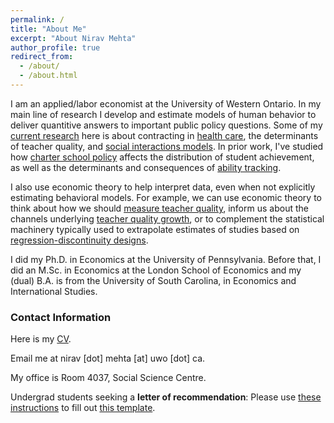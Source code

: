 ```yaml
---
permalink: /
title: "About Me"
excerpt: "About Nirav Mehta"
author_profile: true
redirect_from: 
  - /about/
  - /about.html
---
```


I am an applied/labor economist at the University of Western Ontario.
In my main line of research I develop and estimate models of human behavior to deliver quantitive answers to important public policy questions.
Some of my [current research](/curr_research) here is about contracting in [health care](/files/research/medicare_screening_2022_09.pdf), the determinants of teacher quality, and [social interactions models](/files/research/CMSS_social_interactions_study_wp.pdf).
In prior work, I've studied how [charter school policy](https://www.jstor.org/stable/45018807) affects the distribution of student achievement, as well as the determinants and consequences of [ability tracking](https://doi.org/10.1086/697559).

I also use economic theory to help interpret data, even when not explicitly estimating behavioral models.
For example, we can use economic theory to think about how we should [measure teacher quality](https://doi.org/10.3982/QE950), inform us about the channels underlying [teacher quality growth](/files/research/mehta_OJT_LBD_teachers_partial_identification_working_paper.pdf), or to complement the statistical machinery typically used to extrapolate estimates of studies based on [regression-discontinuity designs](https://doi.org/10.3368/jhr.54.4.1115.7497R2).

I did my Ph.D. in Economics at the University of Pennsylvania. 
Before that, I did an M.Sc. in Economics at the London School of Economics and my (dual) B.A. is from the University of South Carolina, in Economics and International Studies.

### Contact Information

Here is my [CV](/files/nirav_mehta_cv.pdf).

Email me at nirav [dot] mehta [at] uwo [dot] ca.

My office is Room 4037, Social Science Centre. 

Undergrad students seeking a **letter of recommendation**: Please use [these instructions](/files/teaching/nirav_instructions.pdf) to fill out [this template](/files/teaching/nirav_instructions_template.ods).


